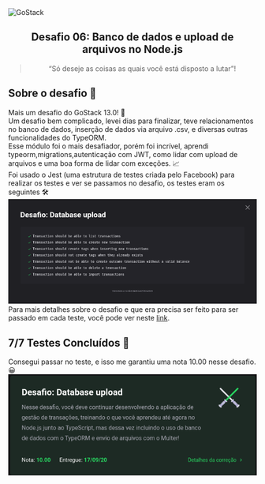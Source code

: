 <img alt="GoStack" src="https://storage.googleapis.com/golden-wind/bootcamp-gostack/header-desafios-new.png" />

<h2 align="center">
  Desafio 06: Banco de dados e upload de arquivos no Node.js
</h2>

<blockquote align="center">“Só deseje as coisas as quais você está disposto a lutar”!</blockquote>

## Sobre o desafio 💪
Mais um desafio do GoStack 13.0! 🚀 <br>
Um desafio bem complicado, levei dias para finalizar, teve relacionamentos no banco de dados, inserção de dados via arquivo .csv, e diversas outras funcionalidades do TypeORM.<br>
Esse módulo foi o mais desafiador, porém foi incrível, aprendi typeorm,migrations,autenticação com JWT, como lidar com upload de arquivos e uma boa forma de lidar com exceções. 📈 <br>
Foi usado o Jest (uma estrutura de testes criada pelo Facebook) para realizar os testes e ver se passamos no desafio, os testes eram os seguintes 🛠 <br>
<img src="./readme_assets/testes.png"></img> <br>
Para mais detalhes sobre o desafio e que era precisa ser feito para ser passado em cada teste, você pode ver neste <a href="https://github.com/rocketseat-education/bootcamp-gostack-desafios/tree/master/desafio-database-upload">link</a>.

## 7/7 Testes Concluídos 🎯
Consegui passar no teste, e isso me garantiu uma nota 10.00 nesse desafio. 😀
<img src="./readme_assets/resultado.png"></img>
